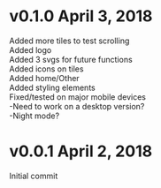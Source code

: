 # v0.1.0 April 3, 2018
Added more tiles to test scrolling  
Added logo  
Added 3 svgs for future functions  
Added icons on tiles  
Added home/Other  
Added styling elements  
Fixed/tested on major mobile devices  
-Need to work on a desktop version?  
-Night mode?  

# v0.0.1 April 2, 2018 
Initial commit
